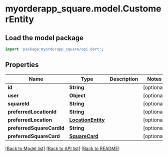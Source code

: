 # myorderapp_square.model.CustomerEntity

## Load the model package
```dart
import 'package:myorderapp_square/api.dart';
```

## Properties
Name | Type | Description | Notes
------------ | ------------- | ------------- | -------------
**id** | **String** |  | [optional] 
**user** | **Object** |  | [optional] 
**squareId** | **String** |  | [optional] 
**preferredLocationId** | **String** |  | [optional] 
**preferredLocation** | [**LocationEntity**](LocationEntity.md) |  | [optional] 
**preferredSquareCardId** | **String** |  | [optional] 
**preferredSquareCard** | [**SquareCard**](SquareCard.md) |  | [optional] 

[[Back to Model list]](../README.md#documentation-for-models) [[Back to API list]](../README.md#documentation-for-api-endpoints) [[Back to README]](../README.md)


